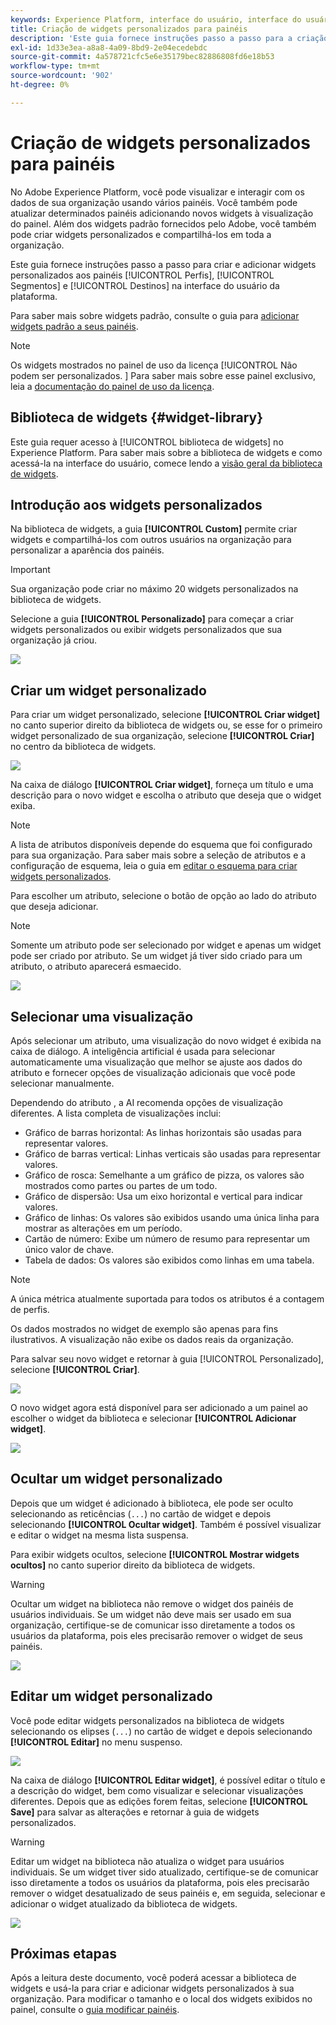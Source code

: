 ```yaml
---
keywords: Experience Platform, interface do usuário, interface do usuário, painéis, painel, perfis, segmentos, destinos, uso de licença, widgets, métricas;
title: Criação de widgets personalizados para painéis
description: 'Este guia fornece instruções passo a passo para a criação de widgets personalizados para uso em painéis do Adobe Experience Platform. '
exl-id: 1d33e3ea-a8a8-4a09-8bd9-2e04ecedebdc
source-git-commit: 4a578721cfc5e6e35179bec82886808fd6e18b53
workflow-type: tm+mt
source-wordcount: '902'
ht-degree: 0%

---
```



# Criação de widgets personalizados para painéis

No Adobe Experience Platform, você pode visualizar e interagir com os dados de sua organização usando vários painéis. Você também pode atualizar determinados painéis adicionando novos widgets à visualização do painel. Além dos widgets padrão fornecidos pelo Adobe, você também pode criar widgets personalizados e compartilhá-los em toda a organização.

Este guia fornece instruções passo a passo para criar e adicionar widgets personalizados aos painéis [!UICONTROL Perfis], [!UICONTROL Segmentos] e [!UICONTROL Destinos] na interface do usuário da plataforma.

Para saber mais sobre widgets padrão, consulte o guia para [adicionar widgets padrão a seus painéis](standard-widgets.md).

>[!NOTE]
>
>Os widgets mostrados no painel de uso da licença [!UICONTROL Não podem ser personalizados. ] Para saber mais sobre esse painel exclusivo, leia a [documentação do painel de uso da licença](../guides/license-usage.md).

## Biblioteca de widgets {#widget-library}

Este guia requer acesso à [!UICONTROL biblioteca de widgets] no Experience Platform. Para saber mais sobre a biblioteca de widgets e como acessá-la na interface do usuário, comece lendo a [visão geral da biblioteca de widgets](widget-library.md).

## Introdução aos widgets personalizados

Na biblioteca de widgets, a guia **[!UICONTROL Custom]** permite criar widgets e compartilhá-los com outros usuários na organização para personalizar a aparência dos painéis.

>[!IMPORTANT]
>
>Sua organização pode criar no máximo 20 widgets personalizados na biblioteca de widgets.

Selecione a guia **[!UICONTROL Personalizado]** para começar a criar widgets personalizados ou exibir widgets personalizados que sua organização já criou.

![](../images/customization/custom-widgets.png)

## Criar um widget personalizado

Para criar um widget personalizado, selecione **[!UICONTROL Criar widget]** no canto superior direito da biblioteca de widgets ou, se esse for o primeiro widget personalizado de sua organização, selecione **[!UICONTROL Criar]** no centro da biblioteca de widgets.

![](../images/customization/create-widget.png)

Na caixa de diálogo **[!UICONTROL Criar widget]**, forneça um título e uma descrição para o novo widget e escolha o atributo que deseja que o widget exiba.

>[!NOTE]
>
>A lista de atributos disponíveis depende do esquema que foi configurado para sua organização. Para saber mais sobre a seleção de atributos e a configuração de esquema, leia o guia em [editar o esquema para criar widgets personalizados](edit-schema.md).

Para escolher um atributo, selecione o botão de opção ao lado do atributo que deseja adicionar.

>[!NOTE]
>
>Somente um atributo pode ser selecionado por widget e apenas um widget pode ser criado por atributo. Se um widget já tiver sido criado para um atributo, o atributo aparecerá esmaecido.

![](../images/customization/create-widget-dialog.png)

## Selecionar uma visualização

Após selecionar um atributo, uma visualização do novo widget é exibida na caixa de diálogo. A inteligência artificial é usada para selecionar automaticamente uma visualização que melhor se ajuste aos dados do atributo e fornecer opções de visualização adicionais que você pode selecionar manualmente.

Dependendo do atributo , a AI recomenda opções de visualização diferentes. A lista completa de visualizações inclui:

* Gráfico de barras horizontal: As linhas horizontais são usadas para representar valores.
* Gráfico de barras vertical: Linhas verticais são usadas para representar valores.
* Gráfico de rosca: Semelhante a um gráfico de pizza, os valores são mostrados como partes ou partes de um todo.
* Gráfico de dispersão: Usa um eixo horizontal e vertical para indicar valores.
* Gráfico de linhas: Os valores são exibidos usando uma única linha para mostrar as alterações em um período.
* Cartão de número: Exibe um número de resumo para representar um único valor de chave.
* Tabela de dados: Os valores são exibidos como linhas em uma tabela.

>[!NOTE]
>
>A única métrica atualmente suportada para todos os atributos é a contagem de perfis.
>
>Os dados mostrados no widget de exemplo são apenas para fins ilustrativos. A visualização não exibe os dados reais da organização.

Para salvar seu novo widget e retornar à guia [!UICONTROL Personalizado], selecione **[!UICONTROL Criar]**.

![](../images/customization/create-widget-select-attribute.png)

O novo widget agora está disponível para ser adicionado a um painel ao escolher o widget da biblioteca e selecionar **[!UICONTROL Adicionar widget]**.

![](../images/customization/custom-widgets-new.png)

## Ocultar um widget personalizado

Depois que um widget é adicionado à biblioteca, ele pode ser oculto selecionando as reticências (`...`) no cartão de widget e depois selecionando **[!UICONTROL Ocultar widget]**. Também é possível visualizar e editar o widget na mesma lista suspensa.

Para exibir widgets ocultos, selecione **[!UICONTROL Mostrar widgets ocultos]** no canto superior direito da biblioteca de widgets.

>[!WARNING]
>
>Ocultar um widget na biblioteca não remove o widget dos painéis de usuários individuais. Se um widget não deve mais ser usado em sua organização, certifique-se de comunicar isso diretamente a todos os usuários da plataforma, pois eles precisarão remover o widget de seus painéis.

![](../images/customization/hide-widget.png)

## Editar um widget personalizado

Você pode editar widgets personalizados na biblioteca de widgets selecionando os elipses (`...`) no cartão de widget e depois selecionando **[!UICONTROL Editar]** no menu suspenso.

![](../images/customization/custom-widget-edit.png)

Na caixa de diálogo **[!UICONTROL Editar widget]**, é possível editar o título e a descrição do widget, bem como visualizar e selecionar visualizações diferentes. Depois que as edições forem feitas, selecione **[!UICONTROL Save]** para salvar as alterações e retornar à guia de widgets personalizados.

>[!WARNING]
>
>Editar um widget na biblioteca não atualiza o widget para usuários individuais. Se um widget tiver sido atualizado, certifique-se de comunicar isso diretamente a todos os usuários da plataforma, pois eles precisarão remover o widget desatualizado de seus painéis e, em seguida, selecionar e adicionar o widget atualizado da biblioteca de widgets.

![](../images/customization/edit-widget.png)

## Próximas etapas

Após a leitura deste documento, você poderá acessar a biblioteca de widgets e usá-la para criar e adicionar widgets personalizados à sua organização. Para modificar o tamanho e o local dos widgets exibidos no painel, consulte o [guia modificar painéis](modify.md).
